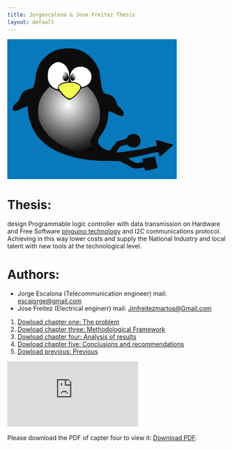 ```yaml
---
title: Jorgescalona & Jose Freitez Thesis
layout: default
---
```

![](../assets/img/pinguino.png)

# Thesis:

design Programmable logic controller with data transmission on Hardware and Free Software [pinguino technology](http://www.pinguino.cc/) and I2C communications protocol. Achieving in this way lower costs and supply the National Industry and local talent with new tools at the technological level.

# Authors:


* Jorge Escalona (Telecommunication engineer) mail: escajorge@gmail.com
* Jose Freitez (Electrical enginerr) mail: Jmfreitezmartos@Gmail.com


 1. [Dowload chapter one: The problem ](../assets/static_files/cap_one.pdf)
 1. [Dowload chapter three: Methodological Framework ](../assets/static_files/cap_three.pdf)
 1. [Dowload chapter four: Analysis of results](../assets/static_files/cap_four.pdf)
 1. [Dowload chapter five: Conclusions and recommendations ](../assets/static_files/cap_five.pdf)
 1. [Dowload previous: Previous ](../assets/static_files/previous.pdf)

<object data="https://jorgescalona.github.io/assets/static_files/cap_four.pdf" type="application/pdf" width="700px" height="700px">
    <embed src="https://jorgescalona.github.io/assets/static_files/cap_four.pdf" >
        <p>Please download the PDF of capter four to view it: <a href="https://jorgescalona.github.io/assets/static_files/cap_four.pdf">Download PDF</a>.</p>
    </embed>
</object>


